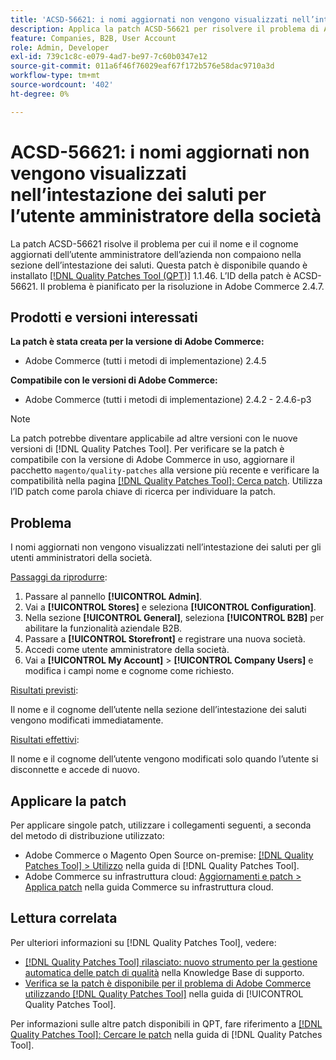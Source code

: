 ```yaml
---
title: 'ACSD-56621: i nomi aggiornati non vengono visualizzati nell’intestazione dei saluti per l’utente amministratore della società'
description: Applica la patch ACSD-56621 per risolvere il problema di Adobe Commerce, per cui il nome e il cognome aggiornati dell’utente amministratore della società non vengono riportati nella sezione dell’intestazione dei saluti.
feature: Companies, B2B, User Account
role: Admin, Developer
exl-id: 739c1c8c-e079-4ad7-be97-7c60b0347e12
source-git-commit: 011a6f46f76029eaf67f172b576e58dac9710a3d
workflow-type: tm+mt
source-wordcount: '402'
ht-degree: 0%

---
```


# ACSD-56621: i nomi aggiornati non vengono visualizzati nell’intestazione dei saluti per l’utente amministratore della società

La patch ACSD-56621 risolve il problema per cui il nome e il cognome aggiornati dell’utente amministratore dell’azienda non compaiono nella sezione dell’intestazione dei saluti. Questa patch è disponibile quando è installato [[!DNL Quality Patches Tool (QPT)]](https://experienceleague.adobe.com/en/docs/commerce-operations/tools/quality-patches-tool/quality-patches-tool-to-self-serve-quality-patches) 1.1.46. L’ID della patch è ACSD-56621. Il problema è pianificato per la risoluzione in Adobe Commerce 2.4.7.

## Prodotti e versioni interessati

**La patch è stata creata per la versione di Adobe Commerce:**

* Adobe Commerce (tutti i metodi di implementazione) 2.4.5

**Compatibile con le versioni di Adobe Commerce:**

* Adobe Commerce (tutti i metodi di implementazione) 2.4.2 - 2.4.6-p3

>[!NOTE]
>
>La patch potrebbe diventare applicabile ad altre versioni con le nuove versioni di [!DNL Quality Patches Tool]. Per verificare se la patch è compatibile con la versione di Adobe Commerce in uso, aggiornare il pacchetto `magento/quality-patches` alla versione più recente e verificare la compatibilità nella pagina [[!DNL Quality Patches Tool]: Cerca patch](https://experienceleague.adobe.com/tools/commerce-quality-patches/index.html). Utilizza l’ID patch come parola chiave di ricerca per individuare la patch.

## Problema

I nomi aggiornati non vengono visualizzati nell’intestazione dei saluti per gli utenti amministratori della società.

<u>Passaggi da riprodurre</u>:

1. Passare al pannello **[!UICONTROL Admin]**.
1. Vai a **[!UICONTROL Stores]** e seleziona **[!UICONTROL Configuration]**.
1. Nella sezione **[!UICONTROL General]**, seleziona **[!UICONTROL B2B]** per abilitare la funzionalità aziendale B2B.
1. Passare a **[!UICONTROL Storefront]** e registrare una nuova società.
1. Accedi come utente amministratore della società.
1. Vai a **[!UICONTROL My Account]** > **[!UICONTROL Company Users]** e modifica i campi nome e cognome come richiesto.

<u>Risultati previsti</u>:

Il nome e il cognome dell’utente nella sezione dell’intestazione dei saluti vengono modificati immediatamente.

<u>Risultati effettivi</u>:

Il nome e il cognome dell’utente vengono modificati solo quando l’utente si disconnette e accede di nuovo.

## Applicare la patch

Per applicare singole patch, utilizzare i collegamenti seguenti, a seconda del metodo di distribuzione utilizzato:

* Adobe Commerce o Magento Open Source on-premise: [[!DNL Quality Patches Tool] > Utilizzo](/help/tools/quality-patches-tool/usage.md) nella guida di [!DNL Quality Patches Tool].
* Adobe Commerce su infrastruttura cloud: [Aggiornamenti e patch > Applica patch](https://experienceleague.adobe.com/docs/commerce-cloud-service/user-guide/develop/upgrade/apply-patches.html) nella guida Commerce su infrastruttura cloud.

## Lettura correlata

Per ulteriori informazioni su [!DNL Quality Patches Tool], vedere:

* [[!DNL Quality Patches Tool] rilasciato: nuovo strumento per la gestione automatica delle patch di qualità](https://experienceleague.adobe.com/en/docs/commerce-operations/tools/quality-patches-tool/quality-patches-tool-to-self-serve-quality-patches) nella Knowledge Base di supporto.
* [Verifica se la patch è disponibile per il problema di Adobe Commerce utilizzando  [!DNL Quality Patches Tool]](/help/tools/quality-patches-tool/patches-available-in-qpt/check-patch-for-magento-issue-with-magento-quality-patches.md) nella guida di [!UICONTROL Quality Patches Tool].


Per informazioni sulle altre patch disponibili in QPT, fare riferimento a [[!DNL Quality Patches Tool]: Cercare le patch](https://experienceleague.adobe.com/tools/commerce-quality-patches/index.html) nella guida di [!DNL Quality Patches Tool].
